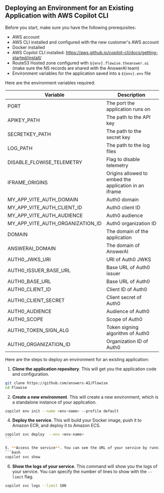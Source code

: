 ## Deploying an Environment for an Existing Application with AWS Copilot CLI

Before you start, make sure you have the following prerequisites:

-   AWS account
-   AWS CLI installed and configured with the new customer's AWS account
-   Docker installed
-   AWS Copilot CLI installed: https://aws.github.io/copilot-cli/docs/getting-started/install/
-   Route53 Hosted zone configured with `${env}.flowise.theanswer.ai` (make sure the NS records are shared with the AnswerAI team)
-   Environment variables for the application saved into a `${env}.env` file

Here are the environment variables required:

| Variable                         | Description                                           |
| -------------------------------- | ----------------------------------------------------- |
| PORT                             | The port the application runs on                      |
| APIKEY_PATH                      | The path to the API key                               |
| SECRETKEY_PATH                   | The path to the secret key                            |
| LOG_PATH                         | The path to the log files                             |
| DISABLE_FLOWISE_TELEMETRY        | Flag to disable telemetry                             |
| IFRAME_ORIGINS                   | Origins allowed to embed the application in an iframe |
| MY_APP_VITE_AUTH_DOMAIN          | Auth0 domain                                          |
| MY_APP_VITE_AUTH_CLIENT_ID       | Auth0 client ID                                       |
| MY_APP_VITE_AUTH_AUDIENCE        | Auth0 audience                                        |
| MY_APP_VITE_AUTH_ORGANIZATION_ID | Auth0 organization ID                                 |
| DOMAIN                           | The domain of the application                         |
| ANSWERAI_DOMAIN                  | The domain of AnswerAI                                |
| AUTH0_JWKS_URI                   | URI of Auth0 JWKS                                     |
| AUTH0_ISSUER_BASE_URL            | Base URL of Auth0 issuer                              |
| AUTH0_BASE_URL                   | Base URL of Auth0                                     |
| AUTH0_CLIENT_ID                  | Client ID of Auth0                                    |
| AUTH0_CLIENT_SECRET              | Client secret of Auth0                                |
| AUTH0_AUDIENCE                   | Audience of Auth0                                     |
| AUTH0_SCOPE                      | Scope of Auth0                                        |
| AUTH0_TOKEN_SIGN_ALG             | Token signing algorithm of Auth0                      |
| AUTH0_ORGANIZATION_ID            | Organization ID of Auth0                              |

Here are the steps to deploy an environment for an existing application:

1. **Clone the application repository**. This will get you the application code and configuration.

```bash
git clone https://github.com/answers-AI/Flowise
cd Flowise
```

2. **Create a new environment**. This will create a new environment, which is a standalone instance of your application.

```bash
copilot env init --name <env-name> --profile default
```

4. **Deploy the service**. This will build your Docker image, push it to Amazon ECR, and deploy it to Amazon ECS.

````bash
copilot svc deploy  --env <env-name>
```

5. **Access the service**. You can see the URL of your service by running:
```bash
copilot svc show
````

6. **Show the logs of your service**. This command will show you the logs of your service. You can specify the number of lines to show with the `--limit` flag.

```bash
copilot svc logs --limit 100
```
